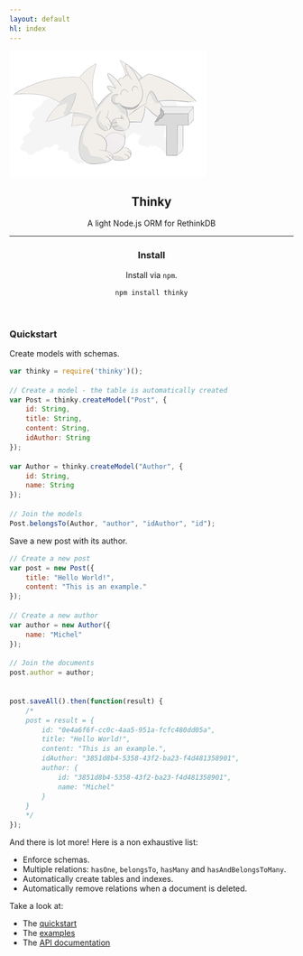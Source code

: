 ```yaml
---
layout: default
hl: index
---
```



[![](/images/thinky-header.png)](/)

<header>
<div class="description">
    <h2>Thinky</h2>
    A light Node.js ORM for RethinkDB
</div>

<hr/>

<h3>Install</h3>

<p>Install via <code>npm</code>.</p>

<div class="highlight"><pre><code class="bash language-bash" data-lang="bash">npm install thinky
</code></pre></div>
</header>

<div class="clear"></div>

### Quickstart

Create models with schemas.

```javascript
var thinky = require('thinky')();

// Create a model - the table is automatically created
var Post = thinky.createModel("Post", {
    id: String,
    title: String,
    content: String,
    idAuthor: String
}); 

var Author = thinky.createModel("Author", {
    id: String,
    name: String
});

// Join the models
Post.belongsTo(Author, "author", "idAuthor", "id");
```

Save a new post with its author.

```js
// Create a new post
var post = new Post({
    title: "Hello World!",
    content: "This is an example."
});

// Create a new author
var author = new Author({
    name: "Michel"
});

// Join the documents
post.author = author;


post.saveAll().then(function(result) {
    /*
    post = result = {
        id: "0e4a6f6f-cc0c-4aa5-951a-fcfc480dd05a",
        title: "Hello World!",
        content: "This is an example.",
        idAuthor: "3851d8b4-5358-43f2-ba23-f4d481358901",
        author: {
            id: "3851d8b4-5358-43f2-ba23-f4d481358901",
            name: "Michel"
        }
    }
    */
});
```

And there is lot more! Here is a non exhaustive list:

- Enforce schemas.
- Multiple relations: `hasOne`, `belongsTo`, `hasMany` and `hasAndBelongsToMany`.
- Automatically create tables and indexes.
- Automatically remove relations when a document is deleted.

Take a look at:

- The [quickstart](/documentation/)
- The [examples](https://github.com/neumino/thinky/tree/master/examples)
- The [API documentation](/documentation/api/thinky/)
